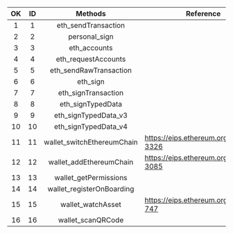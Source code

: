 | OK   | ID   | Methods                    | Reference           |
| :----: | :----: | :--------------------------: | ---------------------------- |
| 1    | 1    | eth_sendTransaction        |         |
| 2    | 2    | personal_sign              |               |
| 3    | 3    | eth_accounts               |                |
| 4    | 4    | eth_requestAccounts        |         |
| 5    | 5    | eth_sendRawTransaction     |      |
| 6    | 6    | eth_sign                   |                    |
| 7    | 7    | eth_signTransaction        |         |
| 8    | 8    | eth_signTypedData          |           |
| 9    | 9    | eth_signTypedData_v3       |        |
| 10   | 10   | eth_signTypedData_v4       |        |
| 11   | 11   | wallet_switchEthereumChain | https://eips.ethereum.org/EIPS/eip-3326 |
| 12   | 12   | wallet_addEthereumChain    | https://eips.ethereum.org/EIPS/eip-3085 |
| 13   | 13   | wallet_getPermissions      |       |
| 14   | 14   | wallet_registerOnBoarding  |   |
| 15   | 15   | wallet_watchAsset          |     https://eips.ethereum.org/EIPS/eip-747      |
| 16   | 16   | wallet_scanQRCode          |           | 
